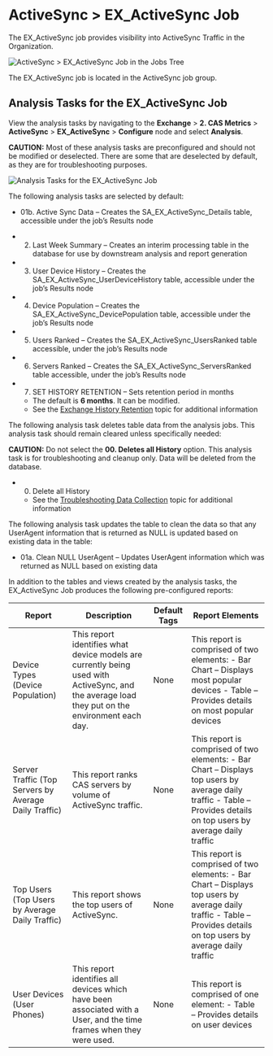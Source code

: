 # ActiveSync > EX_ActiveSync Job

The EX_ActiveSync job provides visibility into ActiveSync Traffic in the Organization.

![ActiveSync > EX_ActiveSync Job in the Jobs Tree](/img/product_docs/accessanalyzer/11.6/accessanalyzer/solutions/exchange/casmetrics/activesyncjobstree.webp)

The EX_ActiveSync job is located in the ActiveSync job group.

## Analysis Tasks for the EX_ActiveSync Job

View the analysis tasks by navigating to the **Exchange** > **2. CAS Metrics** > **ActiveSync** >
**EX_ActiveSync** > **Configure** node and select **Analysis**.

**CAUTION:** Most of these analysis tasks are preconfigured and should not be modified or
deselected. There are some that are deselected by default, as they are for troubleshooting purposes.

![Analysis Tasks for the EX_ActiveSync Job](/img/product_docs/accessanalyzer/11.6/accessanalyzer/solutions/exchange/casmetrics/activesyncanalysis.webp)

The following analysis tasks are selected by default:

- 01b. Active Sync Data – Creates the SA_EX_ActiveSync_Details table, accessible under the job’s
  Results node
-   2. Last Week Summary – Creates an interim processing table in the database for use by downstream
       analysis and report generation
-   3. User Device History – Creates the SA_EX_ActiveSync_UserDeviceHistory table, accessible under
       the job’s Results node
-   4. Device Population – Creates the SA_EX_ActiveSync_DevicePopulation table, accessible under the
       job’s Results node
-   5. Users Ranked – Creates the SA_EX_ActiveSync_UsersRanked table accessible, under the job’s
       Results node
-   6. Servers Ranked – Creates the SA_EX_ActiveSync_ServersRanked table accessible, under the job’s
       Results node
-   7. SET HISTORY RETENTION – Sets retention period in months

    - The default is **6 months**. It can be modified.
    - See the
      [Exchange History Retention](/docs/accessanalyzer/11.6/solutions/exchange/hubmetrics/collection/ex_metricscollection.md#exchange-history-retention)
      topic for additional information

The following analysis task deletes table data from the analysis jobs. This analysis task should
remain cleared unless specifically needed:

**CAUTION:** Do not select the **00. Deletes all History** option. This analysis task is for
troubleshooting and cleanup only. Data will be deleted from the database.

-   0. Delete all History

    - See the
      [Troubleshooting Data Collection](/docs/accessanalyzer/11.6/solutions/exchange/hubmetrics/collection/ex_metricscollection.md#troubleshooting-data-collection)
      topic for additional information

The following analysis task updates the table to clean the data so that any UserAgent information
that is returned as NULL is updated based on existing data in the table:

- 01a. Clean NULL UserAgent – Updates UserAgent information which was returned as NULL based on
  existing data

In addition to the tables and views created by the analysis tasks, the EX_ActiveSync Job produces
the following pre-configured reports:

| Report                                                | Description                                                                                                                                    | Default Tags | Report Elements                                                                                                                                                      |
| ----------------------------------------------------- | ---------------------------------------------------------------------------------------------------------------------------------------------- | ------------ | -------------------------------------------------------------------------------------------------------------------------------------------------------------------- |
| Device Types (Device Population)                      | This report identifies what device models are currently being used with ActiveSync, and the average load they put on the environment each day. | None         | This report is comprised of two elements: - Bar Chart – Displays most popular devices - Table – Provides details on most popular devices                             |
| Server Traffic (Top Servers by Average Daily Traffic) | This report ranks CAS servers by volume of ActiveSync traffic.                                                                                 | None         | This report is comprised of two elements: - Bar Chart – Displays top users by average daily traffic - Table – Provides details on top users by average daily traffic |
| Top Users (Top Users by Average Daily Traffic)        | This report shows the top users of ActiveSync.                                                                                                 | None         | This report is comprised of two elements: - Bar Chart – Displays top users by average daily traffic - Table – Provides details on top users by average daily traffic |
| User Devices (User Phones)                            | This report identifies all devices which have been associated with a User, and the time frames when they were used.                            | None         | This report is comprised of one element: - Table – Provides details on user devices                                                                                  |
